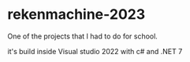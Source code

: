 # rekenmachine-2023

One of the projects that I had to do for school. 

it's build inside Visual studio 2022 with c# and .NET 7
